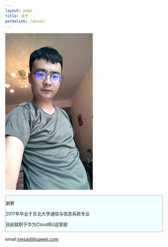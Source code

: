 ```yaml
---
layout: page
title: 关于
permalink: /about/
---
```

![me](/static/img/xiesai_aboutme.jpg)
<div style="background-color:#F0FFFF;border:solid 1px #A9A9A9;">
<p>谢赛</p>
<p>2017年毕业于东北大学通信与信息系统专业</p>
<p>目前就职于华为CloudBU运营部</p>
</div>

<span>email</span>:<a href="mailto:xiesai@huawei.com">xiesai@huawei.com</a>
